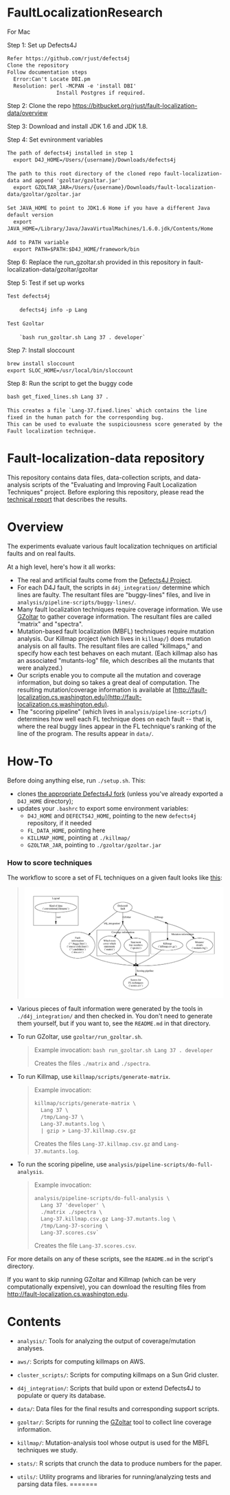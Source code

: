 # FaultLocalizationResearch



For Mac

Step 1: Set up Defects4J
    
    Refer https://github.com/rjust/defects4j
    Clone the repository
    Follow documentation steps
      Error:Can't Locate DBI.pm 
      Resolution: perl -MCPAN -e 'install DBI'
                    Install Postgres if required.
        
Step 2: Clone the repo https://bitbucket.org/rjust/fault-localization-data/overview

Step 3: Download and install JDK 1.6 and JDK 1.8.

Step 4: Set evnironment variables
    
    The path of defects4j installed in step 1
      export D4J_HOME=/Users/{username}/Downloads/defects4j
    
    The path to this root directory of the cloned repo fault-localization-data and append 'gzoltar/gzoltar.jar'
      export GZOLTAR_JAR=/Users/{username}/Downloads/fault-localization-data/gzoltar/gzoltar.jar 
    
    Set JAVA_HOME to point to JDK1.6 Home if you have a different Java default version
      export JAVA_HOME=/Library/Java/JavaVirtualMachines/1.6.0.jdk/Contents/Home
      
    Add to PATH variable
      export PATH=$PATH:$D4J_HOME/framework/bin


Step 6:
    Replace the run_gzoltar.sh provided in this repository in fault-localization-data/gzoltar/gzoltar

Step 5: Test if set up works
    
    Test defects4j
    
        defects4j info -p Lang
        
    Test Gzoltar 
    
        `bash run_gzoltar.sh Lang 37 . developer`
        
Step 7: Install sloccount
    
    brew install sloccount
    export SLOC_HOME=/usr/local/bin/sloccount
    
Step 8: Run the script to get the buggy code
    
    bash get_fixed_lines.sh Lang 37 .
    
    This creates a file `Lang-37.fixed.lines` which contains the line fixed in the human patch for the corresponding bug.
    This can be used to evaluate the suspiciousness score generated by the Fault localization technique.
    

# Fault-localization-data repository

This repository contains data files, data-collection scripts, and data-analysis
scripts of the "Evaluating and Improving Fault Localization Techniques" project.
Before exploring this repository, please read the [technical
report](http://homes.cs.washington.edu/~mernst/pubs/fault-localization-tr160803.pdf) that describes the results.

Overview
========
The experiments evaluate various fault localization techniques on artificial faults and on real faults.

At a high level, here's how it all works:

- The real and artificial faults come from the [Defects4J Project](https://github.com/speezepearson/defects4j).
- For each D4J fault, the scripts in `d4j_integration/` determine which lines are faulty. The resultant files are "buggy-lines" files, and live in `analysis/pipeline-scripts/buggy-lines/`.
- Many fault localization techniques require coverage information.  We use [GZoltar](http://www.gzoltar.com/) to gather coverage information.  The resultant files are called "matrix" and "spectra".
- Mutation-based fault localization (MBFL) techniques require mutation analysis.  Our Killmap project (which lives in `killmap/`) does mutation analysis on all faults. The resultant files are called "killmaps," and specify how each test behaves on each mutant. (Each killmap also has an associated "mutants-log" file, which describes all the mutants that were analyzed.)
- Our scripts enable you to compute all the mutation and coverage information, but doing so takes a great deal of computation. The resulting mutation/coverage information is available at [http://fault-localization.cs.washington.edu](http://fault-localization.cs.washington.edu).
- The "scoring pipeline" (which lives in `analysis/pipeline-scripts/`) determines how well each FL technique does on each fault -- that is, where the real buggy lines appear in the FL technique's ranking of the line of the program.  The results appear in `data/`.



How-To
======

Before doing anything else, run `./setup.sh`. This:

- clones [the appropriate Defects4J fork](https://github.com/speezepearson/defects4j) (unless you've already exported a `D4J_HOME` directory);
- updates your `.bashrc` to export some environment variables:
    + `D4J_HOME` and `DEFECTS4J_HOME`, pointing to the new `defects4j` repository, if it needed
    + `FL_DATA_HOME`, pointing here
    + `KILLMAP_HOME`, pointing at `./killmap/`
    + `GZOLTAR_JAR`, pointing to `./gzoltar/gzoltar.jar`

### How to score techniques
The workflow to score a set of FL techniques on a given fault looks like [this](.README-dataflow.png):

> ![](.README-dataflow.png)

* Various pieces of fault information were generated by the tools in `./d4j_integration/` and then checked in. You don't need to generate them yourself, but if you want to, see the `README.md` in that directory.

* To run GZoltar, use `gzoltar/run_gzoltar.sh`.

    > Example invocation: `bash run_gzoltar.sh Lang 37 . developer`
    >
    > Creates the files `./matrix` and `./spectra`.

* To run Killmap, use `killmap/scripts/generate-matrix`.

    > Example invocation:
    >
    >     killmap/scripts/generate-matrix \
    >       Lang 37 \
    >       /tmp/Lang-37 \
    >       Lang-37.mutants.log \
    >       | gzip > Lang-37.killmap.csv.gz
    >
    > Creates the files `Lang-37.killmap.csv.gz` and `Lang-37.mutants.log`.

* To run the scoring pipeline, use `analysis/pipeline-scripts/do-full-analysis`.

    > Example invocation:
    >
    >     analysis/pipeline-scripts/do-full-analysis \
    >       Lang 37 'developer' \
    >       ./matrix ./spectra \
    >       Lang-37.killmap.csv.gz Lang-37.mutants.log \
    >       /tmp/Lang-37-scoring \
    >       Lang-37.scores.csv`
    >
    > Creates the file `Lang-37.scores.csv`.

For more details on any of these scripts, see the `README.md` in the script's directory.

If you want to skip running GZoltar and Killmap (which can be very computationally expensive), you can download the resulting files from <http://fault-localization.cs.washington.edu>.


Contents
========

* `analysis/`: Tools for analyzing the output of coverage/mutation analyses.

* `aws/`: Scripts for computing killmaps on AWS.

* `cluster_scripts/`: Scripts for computing killmaps on a Sun Grid cluster.

* `d4j_integration/`: Scripts that build upon or extend Defects4J to populate or query its database.

* `data/`: Data files for the final results and corresponding support scripts.

* `gzoltar/`: Scripts for running the [GZoltar](http://www.gzoltar.com/) tool to collect line coverage information.

* `killmap/`: Mutation-analysis tool whose output is used for the MBFL techniques we study.

* `stats/`: R scripts that crunch the data to produce numbers for the paper.

* `utils/`: Utility programs and libraries for running/analyzing tests and parsing data files.
=======
